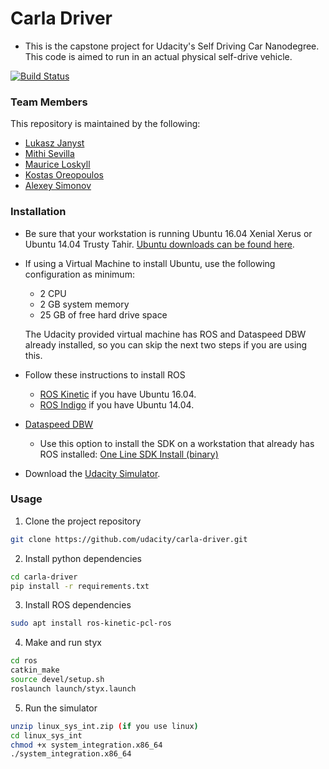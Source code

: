 
Carla Driver
============
- This is the capstone project for Udacity's Self Driving Car Nanodegree. This code is aimed to run in an actual physical self-drive vehicle.
 
[![Build Status](https://travis-ci.org/kung-fu-panda-automotive/carla-driver.svg?branch=master)](https://travis-ci.org/kung-fu-panda-automotive/carla-driver)

### Team Members 
This repository is maintained by the following:
- [Lukasz Janyst](https://github.com/ljanyst)
- [Mithi Sevilla](https://github.com/mithi)
- [Maurice Loskyll](https://github.com/mauricelos)
- [Kostas Oreopoulos](https://github.com/buffos)
- [Alexey Simonov](https://github.com/asimonov)

### Installation 

* Be sure that your workstation is running Ubuntu 16.04 Xenial Xerus or Ubuntu 14.04 Trusty Tahir. [Ubuntu downloads can be found here](https://www.ubuntu.com/download/desktop). 
* If using a Virtual Machine to install Ubuntu, use the following configuration as minimum:
  * 2 CPU
  * 2 GB system memory
  * 25 GB of free hard drive space
  
  The Udacity provided virtual machine has ROS and Dataspeed DBW already installed, so you can skip the next two steps if you are using this.

* Follow these instructions to install ROS
  * [ROS Kinetic](http://wiki.ros.org/kinetic/Installation/Ubuntu) if you have Ubuntu 16.04.
  * [ROS Indigo](http://wiki.ros.org/indigo/Installation/Ubuntu) if you have Ubuntu 14.04.
* [Dataspeed DBW](https://bitbucket.org/DataspeedInc/dbw_mkz_ros)
  * Use this option to install the SDK on a workstation that already has ROS installed: 
[One Line SDK Install (binary)](https://bitbucket.org/DataspeedInc/dbw_mkz_ros/src/81e63fcc335d7b64139d7482017d6a97b405e250/ROS_SETUP.md?fileviewer=file-view-default)
* Download the [Udacity Simulator](https://github.com/udacity/self-driving-car-sim/releases/tag/v0.1).

### Usage

1. Clone the project repository
```bash
git clone https://github.com/udacity/carla-driver.git
```

2. Install python dependencies
```bash
cd carla-driver
pip install -r requirements.txt
```

3. Install ROS dependencies
```bash
sudo apt install ros-kinetic-pcl-ros
```

4. Make and run styx
```bash
cd ros
catkin_make
source devel/setup.sh
roslaunch launch/styx.launch
```

5. Run the simulator
```bash
unzip linux_sys_int.zip (if you use linux)
cd linux_sys_int
chmod +x system_integration.x86_64
./system_integration.x86_64
```


